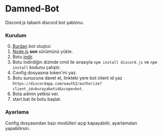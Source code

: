 # Damned-Bot
 Discord.js tabanlı discord bot şablonu.

### Kurulum
 0. [Burdan](https://discordapp.com/developers/applications/) bot oluştur.
 1. [Node.js](https://nodejs.org/en/download/current/) **son** sürümünü yükle.
 3. Botu [indir](https://github.com/KaanOzkurt/Damned-Bot/archive/master.zip).
 3. Botu indirdiğin dizinde cmd ile sırasıyla `npm install discord.js` ve `npm install` kodunu çalıştır.
 4. Config dosyasına token'ini yaz.
 5. Botu sunucuna davet et, linkteki yere bot client id yaz `https://discordapp.com/oauth2/authorize?client_id=burayabotid&scope=bot`.
 6. Bota admin yetkisi ver.
 7. start.bat ile botu başlat.

### Ayarlama
 Config dosyasından bazı modülleri açıp kapayabilir, ayarlamaları yapabilirsin.
